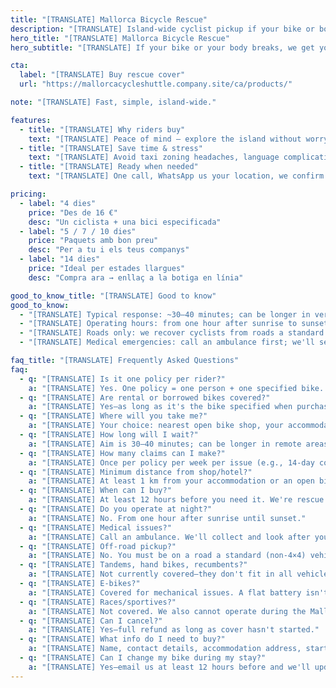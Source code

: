 ```yaml
---
title: "[TRANSLATE] Mallorca Bicycle Rescue"
description: "[TRANSLATE] Island-wide cyclist pickup if your bike or body breaks. Simple. Fast. Reliable."
hero_title: "[TRANSLATE] Mallorca Bicycle Rescue"
hero_subtitle: "[TRANSLATE] If your bike or your body breaks, we get you where you need to be."

cta:
  label: "[TRANSLATE] Buy rescue cover"
  url: "https://mallorcacycleshuttle.company.site/ca/products/"

note: "[TRANSLATE] Fast, simple, island-wide."

features:
  - title: "[TRANSLATE] Why riders buy"
    text: "[TRANSLATE] Peace of mind – explore the island without worrying about getting stranded."
  - title: "[TRANSLATE] Save time & stress"
    text: "[TRANSLATE] Avoid taxi zoning headaches, language complications and long roadside waits. Your whole day isn't ruined—nor your group's."
  - title: "[TRANSLATE] Ready when needed"
    text: "[TRANSLATE] One call, WhatsApp us your location, we confirm and send an ETA."

pricing:
  - label: "4 dies"
    price: "Des de 16 €"
    desc: "Un ciclista + una bici especificada"
  - label: "5 / 7 / 10 dies"
    price: "Paquets amb bon preu"
    desc: "Per a tu i els teus companys"
  - label: "14 dies"
    price: "Ideal per estades llargues"
    desc: "Compra ara → enllaç a la botiga en línia"

good_to_know_title: "[TRANSLATE] Good to know"
good_to_know:
  - "[TRANSLATE] Typical response: ~30–40 minutes; can be longer in very remote spots like Port de Sa Calobra during spring rush hour."
  - "[TRANSLATE] Operating hours: from one hour after sunrise to sunset."
  - "[TRANSLATE] Roads only: we recover cyclists from roads a standard (non-4×4) vehicle can access."
  - "[TRANSLATE] Medical emergencies: call an ambulance first; we'll secure/transport your bike (bikes don't fit in ambulances)."

faq_title: "[TRANSLATE] Frequently Asked Questions"
faq:
  - q: "[TRANSLATE] Is it one policy per rider?"
    a: "[TRANSLATE] Yes. One policy = one person + one specified bike. ID may be requested to prevent a group trying to cover everyone with one policy."
  - q: "[TRANSLATE] Are rental or borrowed bikes covered?"
    a: "[TRANSLATE] Yes—as long as it's the bike specified when purchasing (prevents group misuse)."
  - q: "[TRANSLATE] Where will you take me?"
    a: "[TRANSLATE] Your choice: nearest open bike shop, your accommodation, or your rental outlet."
  - q: "[TRANSLATE] How long will I wait?"
    a: "[TRANSLATE] Aim is 30–40 minutes; can be longer in remote areas (e.g., Port de Sa Calobra on very busy days). We have vehicles across the island and can bring in additional support."
  - q: "[TRANSLATE] How many claims can I make?"
    a: "[TRANSLATE] Once per policy per week per issue (e.g., 14-day cover includes two claims for the same issue). Different issues aren't capped, but abuse may result in cancellation and refund of the unused portion."
  - q: "[TRANSLATE] Minimum distance from shop/hotel?"
    a: "[TRANSLATE] At least 1 km from your accommodation or an open bike shop."
  - q: "[TRANSLATE] When can I buy?"
    a: "[TRANSLATE] At least 12 hours before you need it. We're rescue & recovery, not a taxi."
  - q: "[TRANSLATE] Do you operate at night?"
    a: "[TRANSLATE] No. From one hour after sunrise until sunset."
  - q: "[TRANSLATE] Medical issues?"
    a: "[TRANSLATE] Call an ambulance. We'll collect and look after your bike, but we are not medics."
  - q: "[TRANSLATE] Off-road pickup?"
    a: "[TRANSLATE] No. You must be on a road a standard (non-4×4) vehicle can drive on."
  - q: "[TRANSLATE] Tandems, hand bikes, recumbents?"
    a: "[TRANSLATE] Not currently covered—they don't fit in all vehicles."
  - q: "[TRANSLATE] E-bikes?"
    a: "[TRANSLATE] Covered for mechanical issues. A flat battery isn't a rescue reason; please manage charging—consider it a learning experience."
  - q: "[TRANSLATE] Races/sportives?"
    a: "[TRANSLATE] Not covered. We also cannot operate during the Mallorca 312 where there are road closures."
  - q: "[TRANSLATE] Can I cancel?"
    a: "[TRANSLATE] Yes—full refund as long as cover hasn't started."
  - q: "[TRANSLATE] What info do I need to buy?"
    a: "[TRANSLATE] Name, contact details, accommodation address, start date, and the bike details."
  - q: "[TRANSLATE] Can I change my bike during my stay?"
    a: "[TRANSLATE] Yes—email us at least 12 hours before and we'll update the policy."
---
```

